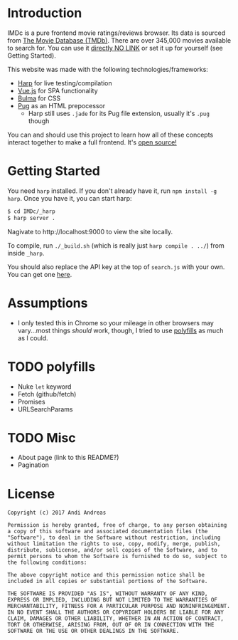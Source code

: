 # Introduction

IMDc is a pure frontend movie ratings/reviews browser. Its data is sourced from [The Movie Database (TMDb)](http://themoviedb.org). There are over 345,000 movies available to search for. You can use it [directly NO LINK](http://NO_LINK) or set it up for yourself (see Getting Started).

This website was made with the following technologies/frameworks:

* [Harp](http://harpjs.com/) for live testing/compilation
* [Vue.js](https://vuejs.org/) for SPA functionality
* [Bulma](https://bulma.io) for CSS
* [Pug](https://pugjs.org/api/getting-started.html) as an HTML prepocessor
    * Harp still uses `.jade` for its Pug file extension, usually it's `.pug` though

You can and should use this project to learn how all of these concepts interact together to make a full frontend. It's [open source!](http://github.com/nexuist/IMDc)

# Getting Started

You need `harp` installed. If you don't already have it, run `npm install -g harp`. Once you have it, you can start harp:

```sh
$ cd IMDc/_harp
$ harp server .
```

Nagivate to http://localhost:9000 to view the site locally.

To compile, run `./_build.sh` (which is really just `harp compile . ../`) from inside `_harp`.

You should also replace the API key at the top of `search.js` with your own. You can get one [here](https://www.themoviedb.org/documentation/api).

# Assumptions
* I only tested this in Chrome so your mileage in other browsers may vary...most things _should_ work, though, I tried to use [polyfills](https://en.wikipedia.org/wiki/Polyfill) as much as I could.

# TODO polyfills
* Nuke `let` keyword
* Fetch (github/fetch)
* Promises
* URLSearchParams

# TODO Misc
* About page (link to this README?)
* Pagination

# License
```
Copyright (c) 2017 Andi Andreas

Permission is hereby granted, free of charge, to any person obtaining a copy of this software and associated documentation files (the "Software"), to deal in the Software without restriction, including without limitation the rights to use, copy, modify, merge, publish, distribute, sublicense, and/or sell copies of the Software, and to permit persons to whom the Software is furnished to do so, subject to the following conditions:

The above copyright notice and this permission notice shall be included in all copies or substantial portions of the Software.

THE SOFTWARE IS PROVIDED "AS IS", WITHOUT WARRANTY OF ANY KIND, EXPRESS OR IMPLIED, INCLUDING BUT NOT LIMITED TO THE WARRANTIES OF MERCHANTABILITY, FITNESS FOR A PARTICULAR PURPOSE AND NONINFRINGEMENT. IN NO EVENT SHALL THE AUTHORS OR COPYRIGHT HOLDERS BE LIABLE FOR ANY CLAIM, DAMAGES OR OTHER LIABILITY, WHETHER IN AN ACTION OF CONTRACT, TORT OR OTHERWISE, ARISING FROM, OUT OF OR IN CONNECTION WITH THE SOFTWARE OR THE USE OR OTHER DEALINGS IN THE SOFTWARE.
```